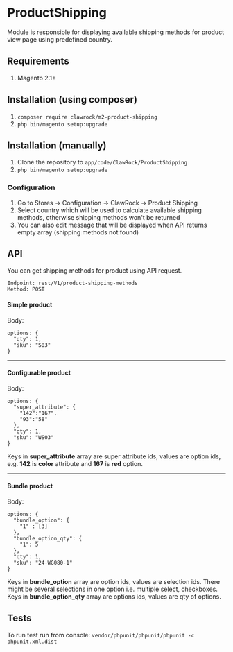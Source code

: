 # ProductShipping

Module is responsible for displaying available shipping methods for product view page using predefined country.

## Requirements
1) Magento 2.1+

## Installation (using composer)
1. `composer require clawrock/m2-product-shipping`
2. `php bin/magento setup:upgrade`

## Installation (manually)
1. Clone the repository to `app/code/ClawRock/ProductShipping`
2. `php bin/magento setup:upgrade`

### Configuration
1. Go to Stores -> Configuration -> ClawRock -> Product Shipping
2. Select country which will be used to calculate available shipping methods, otherwise shipping methods won't be returned
3. You can also edit message that will be displayed when API returns empty array (shipping methods not found)

## API
You can get shipping methods for product using API request.
```
Endpoint: rest/V1/product-shipping-methods
Method: POST
```
#### Simple product
Body:
```
options: {
  "qty": 1,
  "sku": "S03"
}
```

---

#### Configurable product
Body:
```
options: {
  "super_attribute": {
    "142":"167",
    "93":"58"
  },
  "qty": 1,
  "sku": "WS03"
}
```
Keys in **super_attribute** array are super attribute ids, values are option ids, e.g. **142** is **color** attribute and **167** is **red** option.

---
#### Bundle product
Body:
```
options: {
  "bundle_option": {
    "1" : [3]
  },
  "bundle_option_qty": {
    "1": 5
  },
  "qty": 1,
  "sku": "24-WG080-1"
}
```
Keys in **bundle_option** array are option ids, values are selection ids. There might be several selections in one option i.e. multiple select, checkboxes.
Keys in **bundle_option_qty** array are options ids, values are qty of options.

## Tests
To run test run from console: `vendor/phpunit/phpunit/phpunit -c phpunit.xml.dist`
